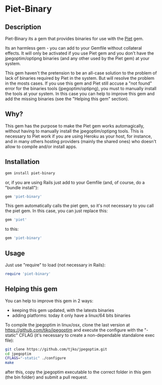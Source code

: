 Piet-Binary
===========

Description
-----------

Piet-Binary its a gem that provides binaries for use with the [Piet](https://github.com/albertbellonch/piet) gem.

Its an harmless gem - you can add to your Gemfile without collateral effects. It will only be activated if you use Piet gem and you don't have the jpegoptim/optipng binaries (and any other used by the Piet gem) at your system.

This gem haven't the pretension to be an all-case solution to the problem of lack of binaries required by Piet in the system. But will resolve the problem in the mosts cases. If you use this gem and Piet still accuse a "not found" error for the binaries tools (jpegoptim/optipng), you must to manually install the tools at your system. In this case you can help to improve this gem and add the missing binaries (see the "Helping this gem" section).


Why?
----

This gem has the purpose to make the Piet gem works automagically, without having to manually install the jpegoptim/optipng tools. This is necessary to Piet work if you are using Heroku as your host, for instance, and in many others hosting providers (mainly the shared ones) who doesn't allow to compile and/or install apps.


Installation
------------

```bash
gem install piet-binary
```

or, if you are using Rails just add to your Gemfile (and, of course, do a "bundle install"):

```ruby
gem 'piet-binary'
```

This gem automatically calls the piet gem, so it's not necessary to you call the piet gem. In this case, you can just replace this:
```ruby
gem 'piet'
```
to this:
```ruby
gem 'piet-binary'
```


Usage
-----

Just use "require" to load (not necessary in Rails):

```ruby
require 'piet-binary'
```


Helping this gem
----------------

You can help to improve this gem in 2 ways:
* keeping this gem updated, with the latests binaries
* adding platforms: today it only have a linux/64 bits binaries

To compile the jpegoptim in linux/osx, clone the last version at https://github.com/tjko/jpegoptim and execute the configure with the "-static" CFLAG (it's necessary to create a non-dependable standalone exec file):

```bash
git clone https://github.com/tjko/jpegoptim.git
cd jpegoptim
CFLAGS="-static" ./configure
make
```
after this, copy the jpegoptim executable to the correct folder in this gem (the bin folder) and submit a pull request.
